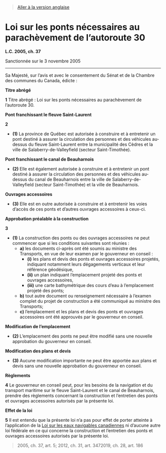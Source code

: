 > [Aller à la version anglaise](/en/Acts/Statutes%20of%20Canada/2005/c.%2037.md)

# Loi sur les ponts nécessaires au parachèvement de l’autoroute 30

**L.C. 2005, ch. 37**


Sanctionnée sur le 3 novembre 2005

----------



Sa Majesté, sur l’avis et avec le consentement du Sénat et de la Chambre des communes du Canada, édicte :






**Titre abrégé**

**1** Titre abrégé : Loi sur les ponts nécessaires au parachèvement de l’autoroute 30.




**Pont franchissant le fleuve Saint-Laurent**

**2** 

- **(1)** La province de Québec est autorisée à construire et à entretenir un pont destiné à assurer la circulation des personnes et des véhicules au-dessus du fleuve Saint-Laurent entre la municipalité des Cèdres et la ville de Salaberry-de-Valleyfield (secteur Saint-Timo­thée).

**Pont franchissant le canal de Beauharnois**

- **(2)** Elle est également autorisée à construire et à entretenir un pont destiné à assurer la circulation des personnes et des véhicules au-dessus du canal de Beauharnois entre la ville de Salaberry-de-Valleyfield (secteur Saint-Timothée) et la ville de Beauharnois.

**Ouvrages accessoires**

- **(3)** Elle est en outre autorisée à construire et à entretenir les voies d’accès de ces ponts et d’autres ouvrages accessoires à ceux-ci.




**Approbation préalable à la construction**

**3** 

- **(1)** La construction des ponts ou des ouvrages accessoires ne peut commencer que si les conditions suivantes sont réunies :
	- **a)** les documents ci-après ont été soumis au ministre des Transports, en vue de leur examen par le gouverneur en conseil :
		- **(i)** les plans et devis des ponts et ouvrages accessoires projetés, indiquant notamment leurs dégagements verticaux et leur référence géodésique,
		- **(ii)** un plan indiquant l’emplacement projeté des ponts et ouvrages accessoires,
		- **(iii)** une carte bathymétrique des cours d’eau à l’emplacement projeté des ponts;
	- **b)** tout autre document ou renseignement nécessaire à l’examen complet du projet de construction a été communiqué au ministre des Transports;
	- **c)** l’emplacement et les plans et devis des ponts et ouvrages accessoires ont été approuvés par le gouverneur en conseil.

**Modification de l’emplacement**

- **(2)** L’emplacement des ponts ne peut être modifié sans une nouvelle approbation du gouverneur en conseil.

**Modification des plans et devis**

- **(3)** Aucune modification importante ne peut être apportée aux plans et devis sans une nouvelle approbation du gouverneur en conseil.




**Règlements**

**4** Le gouverneur en conseil peut, pour les besoins de la navigation et du transport maritime sur le fleuve Saint-Laurent et le canal de Beauharnois, prendre des règlements concernant la construction et l’entretien des ponts et ouvrages accessoires autorisés par la présente loi.




**Effet de la loi**

**5** Il est entendu que la présente loi n’a pas pour effet de porter atteinte à l’application de la [Loi sur les eaux navigables canadiennes](/fr/Lois/Lois%20révisées%20du%20Canada/N/N-22.md) ni d’aucune autre loi fédérale en ce qui concerne la construction et l’entretien des ponts et ouvrages accessoires autorisés par la présente loi.
> 2005, ch. 37, art. 5; 2012, ch. 31, art. 3472019, ch. 28, art. 186




